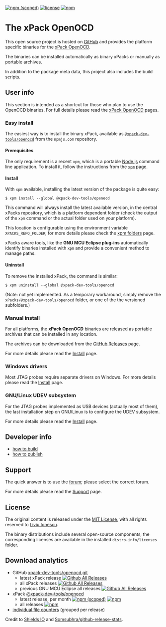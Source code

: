 
[![npm (scoped)](https://img.shields.io/npm/v/@xpack-dev-tools/openocd.svg)](https://www.npmjs.com/package/@xpack-dev-tools/openocd) 
[![license](https://img.shields.io/github/license/xpack-dev-tools/openocd-xpack.svg)](https://github.com/xpack-dev-tools/openocd-xpack/blob/xpack/LICENSE)
[![npm](https://img.shields.io/npm/dt/@xpack-dev-tools/openocd.svg)](https://www.npmjs.com/package/@xpack-dev-tools/openocd/)

# The xPack OpenOCD

This open source project is hosted on 
[GitHub](https://github.com/xpack-dev-tools/openocd-xpack) 
and provides the platform specific binaries for the
[xPack OpenOCD](https://xpack.github.io/dev-tools/openocd/). 

The binaries can be installed automatically as binary xPacks or manually as
portable archives.

In addition to the package meta data, this project also includes
the build scripts.

## User info

This section is intended as a shortcut for those who plan 
to use the OpenOCD binaries. For full details please read the 
[xPack OpenOCD](https://xpack.github.io/dev-tools/openocd/) pages.

### Easy install

The easiest way is to install the binary xPack, available as 
[`@xpack-dev-tools/openocd`](https://www.npmjs.com/package/@xpack-dev-tools/openocd)
from the `npmjs.com` repository.

#### Prerequisites

The only requirement is a recent 
`xpm`, which is a portable 
[Node.js](https://nodejs.org) command line application. To install it,
follow the instructions from the 
[`xpm`](https://xpack.github.io/core/xpm/install/) page.

#### Install

With `xpm` available, installing 
the latest version of the package is quite easy:

```console
$ xpm install --global @xpack-dev-tools/openocd
```

This command will always install the latest available version, 
in the central xPacks repository, which is a platform dependent folder 
(check the output of the `xpm` command or the actual folder used on 
your platform).

This location is configurable using the environment variable 
`XPACKS_REPO_FOLDER`; for more details please check the 
[xpm folders](https://xpack.github.io/core/xpm/folders/) page.

xPacks aware tools, like the **GNU MCU Eclipse plug-ins** automatically 
identify binaries installed with
`xpm` and provide a convenient method to manage paths.

#### Uninstall

To remove the installed xPack, the command is similar:

```console
$ xpm uninstall --global @xpack-dev-tools/openocd
```

(Note: not yet implemented. As a temporary workaround, simply remove the 
`xPacks/@xpack-dev-tools/openocd` folder, or one of the the versioned 
subfolders.)

### Manual install

For all platforms, the **xPack OpenOCD** binaries are released as portable 
archives that can be installed in any location.

The archives can be downloaded from the
[GitHub Releases](https://github.com/xpack-dev-tools/openocd-xpack/releases/) page.

For more details please read the [Install](https://xpack.github.io/dev-tools/openocd/install/) page. 

### Windows drivers

Most JTAG probes require separate drivers on Windows. 
For more details please read the [Install](https://xpack.github.io/dev-tools/openocd/install/) page.

### GNU/Linux UDEV subsystem

For the JTAG probes implemented as USB devices (actually most of them), the last installation step on GNU/Linux is to configure the UDEV subsystem. 

For more details please read the [Install](https://xpack.github.io/dev-tools/openocd/install/) page.

## Developer info

- [how to build](https://github.com/xpack-dev-tools/openocd-xpack/blob/xpack/README-BUILD.md) 
- [how to publish](https://github.com/xpack-dev-tools/openocd-xpack/blob/xpack/README-PUBISH.md)

## Support

The quick answer is to use the [forum](https://www.tapatalk.com/groups/xpack/);
please select the correct forum.

For more details please read the [Support](https://xpack.github.io/dev-tools/openocd/support/) page.

## License

The original content is released under the 
[MIT License](https://opensource.org/licenses/MIT), with all rights 
reserved to [Liviu Ionescu](https://github.com/ilg-ul).

The binary distributions include several open-source components; the
corresponding licenses are available in the installed
`distro-info/licenses` folder.

## Download analytics

* GitHub [xpack-dev-tools/openocd.git](https://github.com/xpack-dev-tools/openocd/)
  * latest xPack release
[![Github All Releases](https://img.shields.io/github/downloads/xpack-dev-tools/openocd/latest/total.svg)](https://github.com/xpack-dev-tools/openocd/releases/)
  * all xPack releases [![Github All Releases](https://img.shields.io/github/downloads/xpack-dev-tools/openocd/total.svg)](https://github.com/xpack-dev-tools/openocd/releases/)
  * previous GNU MCU Eclipse all releases [![Github All Releases](https://img.shields.io/github/downloads/xpack-dev-tools/openocd/total.svg)](https://github.com/xpack-dev-tools/openocd/releases/)
* xPack [@xpack-dev-tools/openocd](https://github.com/xpack-dev-tools/openocd-xpack/)
  * latest release, per month 
[![npm (scoped)](https://img.shields.io/npm/v/@xpack-dev-tools/openocd.svg)](https://www.npmjs.com/package/@xpack-dev-tools/openocd/)
[![npm](https://img.shields.io/npm/dm/@xpack-dev-tools/openocd.svg)](https://www.npmjs.com/package/@xpack-dev-tools/openocd/)
  * all releases [![npm](https://img.shields.io/npm/dt/@xpack-dev-tools/openocd.svg)](https://www.npmjs.com/package/@xpack-dev-tools/openocd/)
* [individual file counters](https://www.somsubhra.com/github-release-stats/?username=xpack-dev-tools&repository=openocd) (grouped per release)
  
Credit to [Shields IO](https://shields.io) and [Somsubhra/github-release-stats](https://github.com/Somsubhra/github-release-stats).

